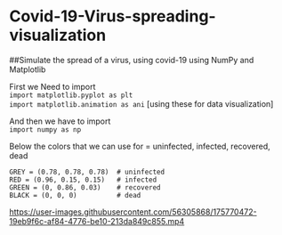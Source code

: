 # Covid-19-Virus-spreading-visualization
##Simulate the spread of a virus, using covid-19 using NumPy and Matplotlib

First we Need to import  
```import matplotlib.pyplot as plt```       
```import matplotlib.animation as ani```
[using these for data visualization]  
  
And then we have to import  
```import numpy as np```

Below the colors that we can use for = uninfected, infected, recovered, dead
```
GREY = (0.78, 0.78, 0.78)  # uninfected
RED = (0.96, 0.15, 0.15)   # infected
GREEN = (0, 0.86, 0.03)    # recovered
BLACK = (0, 0, 0)          # dead
```



https://user-images.githubusercontent.com/56305868/175770472-19eb9f6c-af84-4776-be10-213da849c855.mp4


